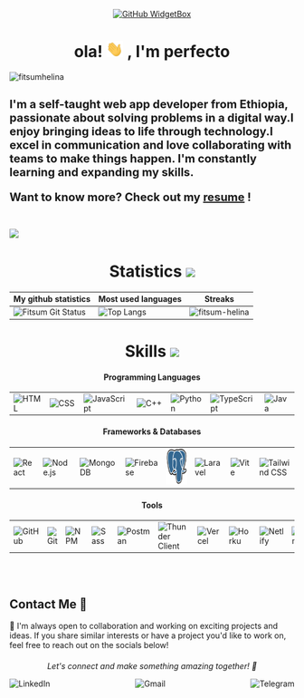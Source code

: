 <div align="center"> 
 
[![GitHub WidgetBox](https://github-widgetbox.vercel.app/api/profile?username=fitsumhelina&data=followers,repositories,stars,commits&theme=viridescent)](https://github.com/fitsumhelina)
</div>

<h1 align="center">ola! <img src="https://raw.githubusercontent.com/ABSphreak/ABSphreak/master/gifs/Hi.gif" width="30px"> , I'm perfecto</h1>
<p align="left"> <img src="https://komarev.com/ghpvc/?username=fitsumhelina&label=Profile%20views&color=0e75b6&style=flat" alt="fitsumhelina" /> </p>

<h4 style="font-size : 20px;">I'm a self-taught web app developer from Ethiopia, passionate about solving problems in a digital way.I enjoy bringing ideas to life through technology.I excel in communication and love collaborating with teams to make things happen. I'm constantly learning and expanding my skills.

Want to know more? Check out my [resume](https://drive.google.com/file/d/1HcrUFutDbNgbuKjzZFIcfTr4KqwqyE3u/view?usp=sharing) ! </h4>
<br>
 <img src="https://user-images.githubusercontent.com/74038190/212284100-561aa473-3905-4a80-b561-0d28506553ee.gif" width="1000">
<br>
<div align="center">
 
# Statistics <img src="https://media4.giphy.com/media/MIGbtLZoVjbl0bYbAd/giphy.gif?cid=ecf05e472t2h0i8d7dcjaoau9iqtchhr899hxmpxzzgc7lyw&rid=giphy.gif" width="50" > 

| My github statistics                                                                                                                                                  | Most used languages                                                                                                                                                   | Streaks                                                                                       |
| --------------------------------------------------------------------------------------------------------------------------------------------------------------------- | --------------------------------------------------------------------------------------------------------------------------------------------------------------------- | --------------------------------------------------------------------------------------------- |
| ![Fitsum Git Status](https://github-readme-stats.vercel.app/api?username=fitsumhelina&show_icons=true&theme=dark&hide_title=true&count_private=true) |![Top Langs](https://github-readme-stats.vercel.app/api/top-langs/?username=fitsumhelina&show_icons=true&theme=dark&hide_title=true) | ![fitsum-helina](https://github-readme-streak-stats.herokuapp.com/?user=fitsumhelina&theme=dark) |
</div>

<div align="center">
 
# Skills <img src='https://user-images.githubusercontent.com/74038190/206662607-d9e7591e-bbf9-42f9-9386-29efc927bc16.gif' width="40"> 


<h4>Programming Languages</h4>
<table width="100%" style="table-layout: fixed;">
  <tr>
    <td style="width: 10%;"><img alt="HTML" height="64px" src="https://cdn.worldvectorlogo.com/logos/html-1.svg"></td>
    <td style="width: 10%;"><img alt="CSS" height="64px" src="https://imgs.search.brave.com/aEGiTSo22dl3ju1IuSx7-Ex0GTyZ0ELtoLb2u8BWqBY/rs:fit:500:0:0:0/g:ce/aHR0cHM6Ly9tZWRp/YTIuZGV2LnRvL2R5/bmFtaWMvaW1hZ2Uv/d2lkdGg9ODAwLGhl/aWdodD0sZml0PXNj/YWxlLWRvd24sZ3Jh/dml0eT1hdXRvLGZv/cm1hdD1hdXRvL2h0/dHBzOi8vZGV2LXRv/LXVwbG9hZHMuczMu/YW1hem9uYXdzLmNv/bS91cGxvYWRzL2Fy/dGljbGVzLzdqMzUz/djh4ZTFoODYxdWM1/aTUzLnBuZw"></td>
    <td style="width: 10%;"><img alt="JavaScript" height="64px" src="https://cdn.worldvectorlogo.com/logos/logo-javascript.svg"></td>
    <td style="width: 10%;"><img alt="C++" height="64px" src="https://cdn.worldvectorlogo.com/logos/c.svg"></td>
    <td style="width: 10%;"><img alt="Python" height="64px" src="https://cdn.worldvectorlogo.com/logos/python-5.svg"></td>
    <td style="width: 10%;"><img alt="TypeScript" height="64px" src="https://cdn.worldvectorlogo.com/logos/typescript.svg"></td>
    <td style="width: 10%;"><img alt="Java" height="64px" src="https://cdn.worldvectorlogo.com/logos/java-2.svg"></td>
  </tr>
</table>

<h4>Frameworks & Databases </h4>
<table width="100%" style="table-layout: fixed;">
  <tr>
    <td style="width: 10%;"><img alt="React" height="64px" src="https://cdn.worldvectorlogo.com/logos/react-2.svg"></td>
    <td style="width: 10%;"><img alt="Node.js" height="64px" src="https://cdn.worldvectorlogo.com/logos/nodejs-icon.svg"></td>
    <td style="width: 10%;"><img alt="MongoDB" height="64px" src="https://cdn.worldvectorlogo.com/logos/mongodb-icon-1.svg"></td>
    <td style="width: 10%;"><img alt="Firebase" height="64px" src="https://cdn.worldvectorlogo.com/logos/firebase-1.svg"></td>
    <td style="width: 10%;"><img alt="PostgreSQL" height="64px" src="https://github.com/devicons/devicon/blob/master/icons/postgresql/postgresql-original.svg"></td>
    <td style="width: 10%;"><img alt="Laravel" height="64px" src="https://cdn.worldvectorlogo.com/logos/laravel-2.svg"></td>
    <td style="width: 10%;"><img alt="Vite" height="64px" src="https://vitejs.dev/logo.svg"></td>
    <td style="width: 10%;"><img alt="Tailwind CSS" height="64px" src="https://cdn.worldvectorlogo.com/logos/tailwindcss.svg"></td>
  </tr>
</table>

<h4>Tools</h4>
<table width="200%" style="table-layout: fixed;">
  <tr>
    <td style="width: 10%;"><img alt="GitHub" height="64px" src="https://cdn.worldvectorlogo.com/logos/github-icon-2.svg"></td>
    <td style="width: 10%;"><img alt="Git" height="64px" src="https://cdn.worldvectorlogo.com/logos/git-icon.svg"></td>
    <td style="width: 10%;"><img alt="NPM" height="64px" src="https://cdn.worldvectorlogo.com/logos/npm-square-red-1.svg"></td>
    <td style="width: 10%;"><img alt="Sass" height="64px" src="https://cdn.worldvectorlogo.com/logos/sass-1.svg"></td>
    <td style="width: 10%;"><img alt="Postman" height="64px" src="https://cdn.worldvectorlogo.com/logos/postman.svg"></td>
    <td style="width: 10%;"><img alt="Thunder Client" height="64px" src="https://imgs.search.brave.com/17L-z3KHyIN5mlINlO7ex1vLWFkVkg_fS6lCnRxCpNw/rs:fit:860:0:0:0/g:ce/aHR0cHM6Ly93d3cu/a2F0ay5kZXYvc3Rh/dGljLzg2ZjJmNDhi/OWIwZGQ5MDBiNDg5/MmY0OWY0YmJhYjgx/L2U0ZjA2L2xvZ28u/cG5n"></td>
    <td style="width: 10%;"><img alt="Vercel" height="64px" src="https://imgs.search.brave.com/96khqNZO1LJt_e6RG-xNXrYl-d0TcMaaPpXmcY3nm3g/rs:fit:500:0:0:0/g:ce/aHR0cHM6Ly9sb2dv/d2lrLmNvbS9jb250/ZW50L3VwbG9hZHMv/aW1hZ2VzL3RfdmVy/Y2VsMTg2OC5qcGc"></td>
    <td style="width: 10%;"><img alt="Horku" height="64px" src="https://imgs.search.brave.com/TMj7RdxJPIsmJC9KaGH1M_YwCRg1rd4bHDWzJsqFIy4/rs:fit:500:0:0:0/g:ce/aHR0cHM6Ly9nZXRk/ZXBsb3lpbmcuY29t/L3N0YXRpYy9pbWcv/bG9nb3MvaGVyb2t1/LjBkMzUyNTgwYjU2/Mi5wbmc"></td>
    <td style="width: 10%;"><img alt="Netlify" height="64px" src="https://cdn.worldvectorlogo.com/logos/netlify.svg"></td>
      <td style="width: 10%;"><img alt="Canva" height="64px" src="https://imgs.search.brave.com/gAmpRkVnmc780FDrCM1Y_kZV6HlXDCp6hj3Is2Rmnik/rs:fit:860:0:0:0/g:ce/aHR0cHM6Ly9mcmVl/bG9nb3BuZy5jb20v/aW1hZ2VzL2FsbF9p/bWcvMTY1NjczMzYz/N2xvZ28tY2FudmEt/cG5nLnBuZw"></td>
    <td style="width: 10%;"><img alt="Figma" height="64px" src="https://cdn.worldvectorlogo.com/logos/figma-icon.svg"></td>
    <td style="width: 10%;"><img alt="Adobe Ps" height="64px" src="https://cdn.worldvectorlogo.com/logos/adobe-photoshop-2.svg"></td>
  

  </tr>
</table>


  




</div>



<br>
<br>
<h2>Contact Me 🚀</h2>

<p>🌟 I'm always open to collaboration and working on exciting projects and ideas. If you share similar interests or have a project you'd like to work on, feel free to reach out on the socials below!</p>
<p style="text-align: center; font-style: italic; margin-top: 20px;">Let's connect and make something amazing together! 🌟</p>

<div style="display: flex; gap: 25px; justify-content: space-between; align-items: center; flex-wrap: wrap;">
  <img src="https://cdn.worldvectorlogo.com/logos/linkedin-icon.svg" alt="LinkedIn" height="50px" onclick="window.location.href='https://www.linkedin.com/in/fitsum-helina-57164828a/';" style="cursor: pointer;" />
  
  <img src="https://cdn.worldvectorlogo.com/logos/official-gmail-icon-2020-.svg" alt="Gmail" height="50px" onclick="window.location.href='mailto:dev.fitsum@gmail.com';" style="cursor: pointer;" />
  
  <img src="https://cdn.worldvectorlogo.com/logos/telegram.svg" alt="Telegram" height="50px" onclick="window.location.href='https://t.me/fitsumhelina';" style="cursor: pointer;" />
</div>


<br>

</div>



